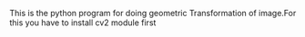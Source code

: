 This is the python program for doing geometric Transformation of image.For this you have to install cv2 module first 
